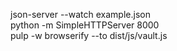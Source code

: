 json-server --watch example.json  
python -m SimpleHTTPServer 8000  
pulp -w browserify --to dist/js/vault.js  
